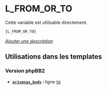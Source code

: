 # L_FROM_OR_TO


Cette variable est utilisable directement.

```html
{L_FROM_OR_TO}
```

[*Ajouter une description*](https://fa-tvars.appspot.com/var/L_FROM_OR_TO)

## Utilisations dans les templates

### Version phpBB2
* __[`privmsgs_body`](../tpl/var/subsilver/privmsgs_body.md#readme) :__ ligne [`56`](../tpl/src/subsilver/privmsgs_body.tpl#L56)